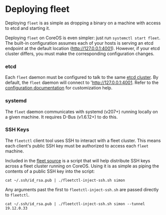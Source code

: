 # Deploying fleet

Deploying `fleet` is as simple as dropping a binary on a machine with access to etcd and starting it.

Deploying `fleet` on CoreOS is even simpler: just run `systemctl start fleet`. The built-in configuration assumes each of your hosts is serving an etcd endpoint at the default location (http://127.0.0.1:4001). However, if your etcd cluster differs, you must make the corresponding configuration changes.

### etcd

Each `fleet` daemon must be configured to talk to the same [etcd cluster][etcd]. By default, the `fleet` daemon will connect to 'http://127.0.0.1:4001. Refer to the [configuration documentation][config] for customization help.

[etcd]: https://coreos.com/docs/cluster-management/setup/getting-started-with-etcd
[config]: configuration.md

### systemd

The `fleet` daemon communicates with systemd (v207+) running locally on a given machine. It requires D-Bus (v1.6.12+) to do this.

### SSH Keys

The `fleetctl` client tool uses SSH to interact with a fleet cluster. This means each client's public SSH key must be authorized to access each `fleet` machine.

Included in the [fleet source](../contrib/fleetctl-inject-ssh.sh) is a script that will help distribute SSH keys across a fleet cluster running on CoreOS. Using it is as simple as piping the contents of a public SSH key into the script:

```
cat ~/.ssh/id_rsa.pub | ./fleetctl-inject-ssh.sh simon
```

Any arguments past the first to `fleetctl-inject-ssh.sh` are passed directly to `fleetctl`.

```
cat ~/.ssh/id_rsa.pub | ./fleetctl-inject-ssh.sh simon --tunnel 19.12.0.33
```
